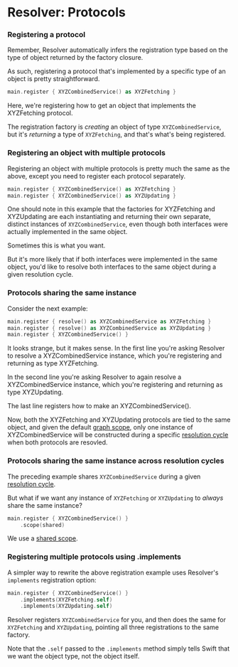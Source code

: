 #  Resolver: Protocols

### Registering a protocol

Remember, Resolver automatically infers the registration type based on the type of object returned by the factory closure.

As such, registering a protocol that's implemented by a specific type of an object is pretty straightforward.

```swift
main.register { XYZCombinedService() as XYZFetching }
```

Here, we're registering how to get an object that implements the XYZFetching protocol.

The registration factory is *creating* an object of type `XYZCombinedService`, but it's *returning* a type of `XYZFetching`, and that's what's being registered.

### Registering an object with multiple protocols

Registering an object with multiple protocols is pretty much the same as the above, except you need to register each protocol separately.

```swift
main.register { XYZCombinedService() as XYZFetching }
main.register { XYZCombinedService() as XYZUpdating }
```

One should note in this example that the factories for XYZFetching and XYZUpdating are each instantiating and returning their own separate, distinct instances of `XYZCombinedService`, even though both interfaces were actually implemented in the same object.

Sometimes this is what you want.

But it's more likely that if both interfaces were implemented in the same object, you'd like to resolve both interfaces to the same object during a given resolution cycle.

### Protocols sharing the same instance

Consider the next example:

```swift
main.register { resolve() as XYZCombinedService as XYZFetching }
main.register { resolve() as XYZCombinedService as XYZUpdating }
main.register { XYZCombinedService() }
```

It looks strange, but it makes sense. In the first line you're asking Resolver to resolve a XYZCombinedService instance, which you're registering and returning as type XYZFetching.

In the second line you're asking Resolver to again resolve a XYZCombinedService instance, which you're registering and returning as type XYZUpdating.

The last line registers how to make an XYZCombinedService().

Now, both the XYZFetching and XYZUpdating protocols are tied to the same object, and given the default [graph scope](Scopes.md), only one instance of XYZCombinedService will be constructed during a specific [resolution cycle](Cycle.md) when both protocols are resovled.

### Protocols sharing the same instance across resolution cycles

The preceding example shares `XYZCombinedService` during a given [resolution cycle](Cycle.md).

But what if we want any instance of `XYZFetching` or `XYZUpdating` to *always* share the same instance?

```swift
main.register { XYZCombinedService() }
    .scope(shared)
```

We use a [shared scope](Scopes.md).

### Registering multiple protocols using .implements

A simpler way to rewrite the above registration example uses Resolver's `implements` registration option:

```swift
main.register { XYZCombinedService() }
    .implements(XYZFetching.self)
    .implements(XYZUpdating.self)
```

Resolver registers `XYZCombinedService` for you, and then does the same for `XYZFetching` and `XYZUpdating`, pointing all three registrations to the same factory.

Note that the `.self` passed to the `.implements` method simply tells Swift that we want the object type, not the object itself.
